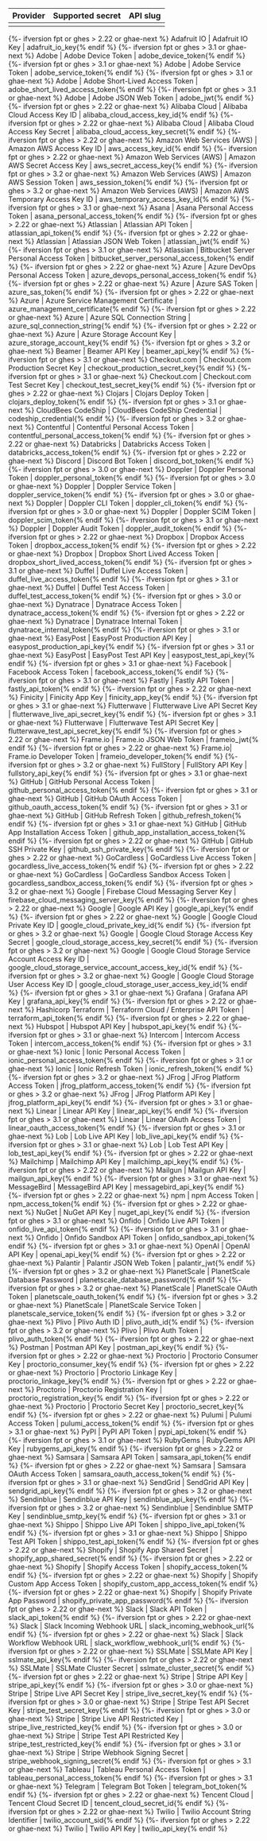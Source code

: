| Provider | Supported secret | API slug |
| -------- | ---------------- | -------- |
|          |                  |          |
{%- ifversion fpt or ghes > 2.22 or ghae-next %}
Adafruit IO | Adafruit IO Key | adafruit_io_key{% endif %}
{%- ifversion fpt or ghes > 3.1 or ghae-next %}
Adobe | Adobe Device Token | adobe_device_token{% endif %}
{%- ifversion fpt or ghes > 3.1 or ghae-next %}
Adobe | Adobe Service Token | adobe_service_token{% endif %}
{%- ifversion fpt or ghes > 3.1 or ghae-next %}
Adobe | Adobe Short-Lived Access Token | adobe_short_lived_access_token{% endif %}
{%- ifversion fpt or ghes > 3.1 or ghae-next %}
Adobe | Adobe JSON Web Token | adobe_jwt{% endif %}
{%- ifversion fpt or ghes > 2.22 or ghae-next %}
Alibaba Cloud | Alibaba Cloud Access Key ID | alibaba_cloud_access_key_id{% endif %}
{%- ifversion fpt or ghes > 2.22 or ghae-next %}
Alibaba Cloud | Alibaba Cloud Access Key Secret | alibaba_cloud_access_key_secret{% endif %}
{%- ifversion fpt or ghes > 2.22 or ghae-next %}
Amazon Web Services (AWS) | Amazon AWS Access Key ID | aws_access_key_id{% endif %}
{%- ifversion fpt or ghes > 2.22 or ghae-next %}
Amazon Web Services (AWS) | Amazon AWS Secret Access Key | aws_secret_access_key{% endif %}
{%- ifversion fpt or ghes > 3.2 or ghae-next %}
Amazon Web Services (AWS) | Amazon AWS Session Token | aws_session_token{% endif %}
{%- ifversion fpt or ghes > 3.2 or ghae-next %}
Amazon Web Services (AWS) | Amazon AWS Temporary Access Key ID | aws_temporary_access_key_id{% endif %}
{%- ifversion fpt or ghes > 3.1 or ghae-next %}
Asana | Asana Personal Access Token | asana_personal_access_token{% endif %}
{%- ifversion fpt or ghes > 2.22 or ghae-next %}
Atlassian | Atlassian API Token | atlassian_api_token{% endif %}
{%- ifversion fpt or ghes > 2.22 or ghae-next %}
Atlassian | Atlassian JSON Web Token | atlassian_jwt{% endif %}
{%- ifversion fpt or ghes > 3.1 or ghae-next %}
Atlassian | Bitbucket Server Personal Access Token | bitbucket_server_personal_access_token{% endif %}
{%- ifversion fpt or ghes > 2.22 or ghae-next %}
Azure | Azure DevOps Personal Access Token | azure_devops_personal_access_token{% endif %}
{%- ifversion fpt or ghes > 2.22 or ghae-next %}
Azure | Azure SAS Token | azure_sas_token{% endif %}
{%- ifversion fpt or ghes > 2.22 or ghae-next %}
Azure | Azure Service Management Certificate | azure_management_certificate{% endif %}
{%- ifversion fpt or ghes > 2.22 or ghae-next %}
Azure | Azure SQL Connection String | azure_sql_connection_string{% endif %}
{%- ifversion fpt or ghes > 2.22 or ghae-next %}
Azure | Azure Storage Account Key | azure_storage_account_key{% endif %}
{%- ifversion fpt or ghes > 3.2 or ghae-next %}
Beamer | Beamer API Key | beamer_api_key{% endif %}
{%- ifversion fpt or ghes > 3.1 or ghae-next %}
Checkout.com | Checkout.com Production Secret Key | checkout_production_secret_key{% endif %}
{%- ifversion fpt or ghes > 3.1 or ghae-next %}
Checkout.com | Checkout.com Test Secret Key | checkout_test_secret_key{% endif %}
{%- ifversion fpt or ghes > 2.22 or ghae-next %}
Clojars | Clojars Deploy Token | clojars_deploy_token{% endif %}
{%- ifversion fpt or ghes > 3.1 or ghae-next %}
CloudBees CodeShip | CloudBees CodeShip Credential | codeship_credential{% endif %}
{%- ifversion fpt or ghes > 3.2 or ghae-next %}
Contentful | Contentful Personal Access Token | contentful_personal_access_token{% endif %}
{%- ifversion fpt or ghes > 2.22 or ghae-next %}
Databricks | Databricks Access Token | databricks_access_token{% endif %}
{%- ifversion fpt or ghes > 2.22 or ghae-next %}
Discord | Discord Bot Token | discord_bot_token{% endif %}
{%- ifversion fpt or ghes > 3.0 or ghae-next %}
Doppler | Doppler Personal Token | doppler_personal_token{% endif %}
{%- ifversion fpt or ghes > 3.0 or ghae-next %}
Doppler | Doppler Service Token | doppler_service_token{% endif %}
{%- ifversion fpt or ghes > 3.0 or ghae-next %}
Doppler | Doppler CLI Token | doppler_cli_token{% endif %}
{%- ifversion fpt or ghes > 3.0 or ghae-next %}
Doppler | Doppler SCIM Token | doppler_scim_token{% endif %}
{%- ifversion fpt or ghes > 3.1 or ghae-next %}
Doppler | Doppler Audit Token | doppler_audit_token{% endif %}
{%- ifversion fpt or ghes > 2.22 or ghae-next %}
Dropbox | Dropbox Access Token | dropbox_access_token{% endif %}
{%- ifversion fpt or ghes > 2.22 or ghae-next %}
Dropbox | Dropbox Short Lived Access Token | dropbox_short_lived_access_token{% endif %}
{%- ifversion fpt or ghes > 3.1 or ghae-next %}
Duffel | Duffel Live Access Token | duffel_live_access_token{% endif %}
{%- ifversion fpt or ghes > 3.1 or ghae-next %}
Duffel | Duffel Test Access Token | duffel_test_access_token{% endif %}
{%- ifversion fpt or ghes > 3.0 or ghae-next %}
Dynatrace | Dynatrace Access Token | dynatrace_access_token{% endif %}
{%- ifversion fpt or ghes > 2.22 or ghae-next %}
Dynatrace | Dynatrace Internal Token | dynatrace_internal_token{% endif %}
{%- ifversion fpt or ghes > 3.1 or ghae-next %}
EasyPost | EasyPost Production API Key | easypost_production_api_key{% endif %}
{%- ifversion fpt or ghes > 3.1 or ghae-next %}
EasyPost | EasyPost Test API Key | easypost_test_api_key{% endif %}
{%- ifversion fpt or ghes > 3.1 or ghae-next %}
Facebook | Facebook Access Token | facebook_access_token{% endif %}
{%- ifversion fpt or ghes > 3.1 or ghae-next %}
Fastly | Fastly API Token | fastly_api_token{% endif %}
{%- ifversion fpt or ghes > 2.22 or ghae-next %}
Finicity | Finicity App Key | finicity_app_key{% endif %}
{%- ifversion fpt or ghes > 3.1 or ghae-next %}
Flutterwave | Flutterwave Live API Secret Key | flutterwave_live_api_secret_key{% endif %}
{%- ifversion fpt or ghes > 3.1 or ghae-next %}
Flutterwave | Flutterwave Test API Secret Key | flutterwave_test_api_secret_key{% endif %}
{%- ifversion fpt or ghes > 2.22 or ghae-next %}
Frame.io | Frame.io JSON Web Token | frameio_jwt{% endif %}
{%- ifversion fpt or ghes > 2.22 or ghae-next %}
Frame.io| Frame.io Developer Token | frameio_developer_token{% endif %}
{%- ifversion fpt or ghes > 3.2 or ghae-next %}
FullStory | FullStory API Key | fullstory_api_key{% endif %}
{%- ifversion fpt or ghes > 3.1 or ghae-next %}
GitHub | GitHub Personal Access Token | github_personal_access_token{% endif %}
{%- ifversion fpt or ghes > 3.1 or ghae-next %}
GitHub | GitHub OAuth Access Token | github_oauth_access_token{% endif %}
{%- ifversion fpt or ghes > 3.1 or ghae-next %}
GitHub | GitHub Refresh Token | github_refresh_token{% endif %}
{%- ifversion fpt or ghes > 3.1 or ghae-next %}
GitHub | GitHub App Installation Access Token | github_app_installation_access_token{% endif %}
{%- ifversion fpt or ghes > 2.22 or ghae-next %}
GitHub | GitHub SSH Private Key | github_ssh_private_key{% endif %}
{%- ifversion fpt or ghes > 2.22 or ghae-next %}
GoCardless | GoCardless Live Access Token | gocardless_live_access_token{% endif %}
{%- ifversion fpt or ghes > 2.22 or ghae-next %}
GoCardless | GoCardless Sandbox Access Token | gocardless_sandbox_access_token{% endif %}
{%- ifversion fpt or ghes > 3.2 or ghae-next %}
Google | Firebase Cloud Messaging Server Key | firebase_cloud_messaging_server_key{% endif %}
{%- ifversion fpt or ghes > 2.22 or ghae-next %}
Google | Google API Key | google_api_key{% endif %}
{%- ifversion fpt or ghes > 2.22 or ghae-next %}
Google | Google Cloud Private Key ID | google_cloud_private_key_id{% endif %}
{%- ifversion fpt or ghes > 3.2 or ghae-next %}
Google | Google Cloud Storage Access Key Secret | google_cloud_storage_access_key_secret{% endif %}
{%- ifversion fpt or ghes > 3.2 or ghae-next %}
Google | Google Cloud Storage Service Account Access Key ID | google_cloud_storage_service_account_access_key_id{% endif %}
{%- ifversion fpt or ghes > 3.2 or ghae-next %}
Google | Google Cloud Storage User Access Key ID | google_cloud_storage_user_access_key_id{% endif %}
{%- ifversion fpt or ghes > 3.1 or ghae-next %}
Grafana | Grafana API Key | grafana_api_key{% endif %}
{%- ifversion fpt or ghes > 2.22 or ghae-next %}
Hashicorp Terraform | Terraform Cloud / Enterprise API Token | terraform_api_token{% endif %}
{%- ifversion fpt or ghes > 2.22 or ghae-next %}
Hubspot | Hubspot API Key | hubspot_api_key{% endif %}
{%- ifversion fpt or ghes > 3.1 or ghae-next %}
Intercom | Intercom Access Token | intercom_access_token{% endif %}
{%- ifversion fpt or ghes > 3.1 or ghae-next %}
Ionic | Ionic Personal Access Token | ionic_personal_access_token{% endif %}
{%- ifversion fpt or ghes > 3.1 or ghae-next %}
Ionic | Ionic Refresh Token | ionic_refresh_token{% endif %}
{%- ifversion fpt or ghes > 3.2 or ghae-next %}
JFrog | JFrog Platform Access Token | jfrog_platform_access_token{% endif %}
{%- ifversion fpt or ghes > 3.2 or ghae-next %}
JFrog | JFrog Platform API Key | jfrog_platform_api_key{% endif %}
{%- ifversion fpt or ghes > 3.1 or ghae-next %}
Linear | Linear API Key | linear_api_key{% endif %}
{%- ifversion fpt or ghes > 3.1 or ghae-next %}
Linear | Linear OAuth Access Token | linear_oauth_access_token{% endif %}
{%- ifversion fpt or ghes > 3.1 or ghae-next %}
Lob | Lob Live API Key | lob_live_api_key{% endif %}
{%- ifversion fpt or ghes > 3.1 or ghae-next %}
Lob | Lob Test API Key | lob_test_api_key{% endif %}
{%- ifversion fpt or ghes > 2.22 or ghae-next %}
Mailchimp | Mailchimp API Key | mailchimp_api_key{% endif %}
{%- ifversion fpt or ghes > 2.22 or ghae-next %}
Mailgun | Mailgun API Key | mailgun_api_key{% endif %}
{%- ifversion fpt or ghes > 3.1 or ghae-next %}
MessageBird | MessageBird API Key | messagebird_api_key{% endif %}
{%- ifversion fpt or ghes > 2.22 or ghae-next %}
npm | npm Access Token | npm_access_token{% endif %}
{%- ifversion fpt or ghes > 2.22 or ghae-next %}
NuGet | NuGet API Key | nuget_api_key{% endif %}
{%- ifversion fpt or ghes > 3.1 or ghae-next %}
Onfido | Onfido Live API Token | onfido_live_api_token{% endif %}
{%- ifversion fpt or ghes > 3.1 or ghae-next %}
Onfido | Onfido Sandbox API Token | onfido_sandbox_api_token{% endif %}
{%- ifversion fpt or ghes > 3.1 or ghae-next %}
OpenAI | OpenAI API Key | openai_api_key{% endif %}
{%- ifversion fpt or ghes > 2.22 or ghae-next %}
Palantir | Palantir JSON Web Token | palantir_jwt{% endif %}
{%- ifversion fpt or ghes > 3.2 or ghae-next %}
PlanetScale | PlanetScale Database Password | planetscale_database_password{% endif %}
{%- ifversion fpt or ghes > 3.2 or ghae-next %}
PlanetScale | PlanetScale OAuth Token | planetscale_oauth_token{% endif %}
{%- ifversion fpt or ghes > 3.2 or ghae-next %}
PlanetScale | PlanetScale Service Token | planetscale_service_token{% endif %}
{%- ifversion fpt or ghes > 3.2 or ghae-next %}
Plivo | Plivo Auth ID | plivo_auth_id{% endif %}
{%- ifversion fpt or ghes > 3.2 or ghae-next %}
Plivo | Plivo Auth Token | plivo_auth_token{% endif %}
{%- ifversion fpt or ghes > 2.22 or ghae-next %}
Postman | Postman API Key | postman_api_key{% endif %}
{%- ifversion fpt or ghes > 2.22 or ghae-next %}
Proctorio | Proctorio Consumer Key | proctorio_consumer_key{% endif %}
{%- ifversion fpt or ghes > 2.22 or ghae-next %}
Proctorio | Proctorio Linkage Key | proctorio_linkage_key{% endif %}
{%- ifversion fpt or ghes > 2.22 or ghae-next %}
Proctorio | Proctorio Registration Key | proctorio_registration_key{% endif %}
{%- ifversion fpt or ghes > 2.22 or ghae-next %}
Proctorio | Proctorio Secret Key | proctorio_secret_key{% endif %}
{%- ifversion fpt or ghes > 2.22 or ghae-next %}
Pulumi | Pulumi Access Token | pulumi_access_token{% endif %}
{%- ifversion fpt or ghes > 3.1 or ghae-next %}
PyPI | PyPI API Token | pypi_api_token{% endif %}
{%- ifversion fpt or ghes > 3.1 or ghae-next %}
RubyGems | RubyGems API Key | rubygems_api_key{% endif %}
{%- ifversion fpt or ghes > 2.22 or ghae-next %}
Samsara | Samsara API Token | samsara_api_token{% endif %}
{%- ifversion fpt or ghes > 2.22 or ghae-next %}
Samsara | Samsara OAuth Access Token | samsara_oauth_access_token{% endif %}
{%- ifversion fpt or ghes > 3.1 or ghae-next %}
SendGrid | SendGrid API Key | sendgrid_api_key{% endif %}
{%- ifversion fpt or ghes > 3.2 or ghae-next %}
Sendinblue | Sendinblue API Key | sendinblue_api_key{% endif %}
{%- ifversion fpt or ghes > 3.2 or ghae-next %}
Sendinblue | Sendinblue SMTP Key | sendinblue_smtp_key{% endif %}
{%- ifversion fpt or ghes > 3.1 or ghae-next %}
Shippo | Shippo Live API Token | shippo_live_api_token{% endif %}
{%- ifversion fpt or ghes > 3.1 or ghae-next %}
Shippo | Shippo Test API Token | shippo_test_api_token{% endif %}
{%- ifversion fpt or ghes > 2.22 or ghae-next %}
Shopify | Shopify App Shared Secret | shopify_app_shared_secret{% endif %}
{%- ifversion fpt or ghes > 2.22 or ghae-next %}
Shopify | Shopify Access Token | shopify_access_token{% endif %}
{%- ifversion fpt or ghes > 2.22 or ghae-next %}
Shopify | Shopify Custom App Access Token | shopify_custom_app_access_token{% endif %}
{%- ifversion fpt or ghes > 2.22 or ghae-next %}
Shopify | Shopify Private App Password | shopify_private_app_password{% endif %}
{%- ifversion fpt or ghes > 2.22 or ghae-next %}
Slack | Slack API Token | slack_api_token{% endif %}
{%- ifversion fpt or ghes > 2.22 or ghae-next %}
Slack | Slack Incoming Webhook URL | slack_incoming_webhook_url{% endif %}
{%- ifversion fpt or ghes > 2.22 or ghae-next %}
Slack | Slack Workflow Webhook URL | slack_workflow_webhook_url{% endif %}
{%- ifversion fpt or ghes > 2.22 or ghae-next %}
SSLMate | SSLMate API Key | sslmate_api_key{% endif %}
{%- ifversion fpt or ghes > 2.22 or ghae-next %}
SSLMate | SSLMate Cluster Secret | sslmate_cluster_secret{% endif %}
{%- ifversion fpt or ghes > 2.22 or ghae-next %}
Stripe | Stripe API Key | stripe_api_key{% endif %}
{%- ifversion fpt or ghes > 3.0 or ghae-next %}
Stripe | Stripe Live API Secret Key | stripe_live_secret_key{% endif %}
{%- ifversion fpt or ghes > 3.0 or ghae-next %}
Stripe | Stripe Test API Secret Key | stripe_test_secret_key{% endif %}
{%- ifversion fpt or ghes > 3.0 or ghae-next %}
Stripe | Stripe Live API Restricted Key | stripe_live_restricted_key{% endif %}
{%- ifversion fpt or ghes > 3.0 or ghae-next %}
Stripe | Stripe Test API Restricted Key | stripe_test_restricted_key{% endif %}
{%- ifversion fpt or ghes > 3.1 or ghae-next %}
Stripe | Stripe Webhook Signing Secret | stripe_webhook_signing_secret{% endif %}
{%- ifversion fpt or ghes > 3.1 or ghae-next %}
Tableau | Tableau Personal Access Token | tableau_personal_access_token{% endif %}
{%- ifversion fpt or ghes > 3.1 or ghae-next %}
Telegram | Telegram Bot Token | telegram_bot_token{% endif %}
{%- ifversion fpt or ghes > 2.22 or ghae-next %}
Tencent Cloud | Tencent Cloud Secret ID | tencent_cloud_secret_id{% endif %}
{%- ifversion fpt or ghes > 2.22 or ghae-next %}
Twilio | Twilio Account String Identifier | twilio_account_sid{% endif %}
{%- ifversion fpt or ghes > 2.22 or ghae-next %}
Twilio | Twilio API Key | twilio_api_key{% endif %}
